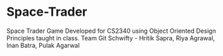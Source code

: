 # Space-Trader
Space Trader Game Developed for CS2340 using Object Oriented Design Principles taught in class. Team Git Schwifty - Hritik Sapra, Riya Agrawal, Inan Batra, Pulak Agarwal 
